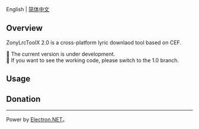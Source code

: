 English | [简体中文](./zh_CN.md)

## Overview
ZonyLrcToolX 2.0 is a cross-platform lyric downlaod tool based on CEF.  

🚧 The current version is under development.  
🚧 If you want to see the working code, please switch to the 1.0 branch.
## Usage

## Donation

---

Power by [Electron.NET](https://github.com/ElectronNET/Electron.NET)。
